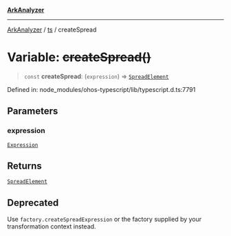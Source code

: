 [**ArkAnalyzer**](../../../../README.md)

***

[ArkAnalyzer](../../../../globals.md) / [ts](../README.md) / createSpread

# Variable: ~~createSpread()~~

> `const` **createSpread**: (`expression`) => [`SpreadElement`](../interfaces/SpreadElement.md)

Defined in: node\_modules/ohos-typescript/lib/typescript.d.ts:7791

## Parameters

### expression

[`Expression`](../interfaces/Expression.md)

## Returns

[`SpreadElement`](../interfaces/SpreadElement.md)

## Deprecated

Use `factory.createSpreadExpression` or the factory supplied by your transformation context instead.
